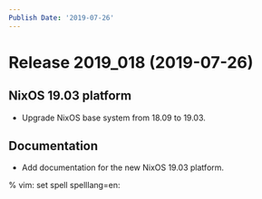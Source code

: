 ```yaml
---
Publish Date: '2019-07-26'
---
```


# Release 2019_018 (2019-07-26)

## NixOS 19.03 platform

- Upgrade NixOS base system from 18.09 to 19.03.

## Documentation

- Add documentation for the new NixOS 19.03 platform.

% vim: set spell spelllang=en:
